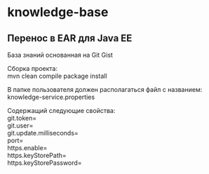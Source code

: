# knowledge-base

Перенос в EAR для Java EE
-

База знаний основанная на  Git Gist  

Сборка проекта:  
    mvn clean compile package install

В папке пользователя должен располагаться файл с названием:  
knowledge-service.properties

Содержащий следующие свойства:  
git.token=  
git.user=  
git.update.milliseconds=  
port=  
https.enable=  
https.keyStorePath=  
https.keyStorePassword=  